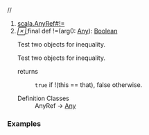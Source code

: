 //
<ol>
<li><a href="https://www.scala-lang.org/api/2.12.3/scala/collection/mutable/ArrayBuffer.html#!=(x$1:Any):Boolean">scala.AnyRef#!=</a></li>
<li name="scala.AnyRef#!=" visbl="pub" class="indented0 " data-isabs="false" fullcomment="yes" group="Ungrouped"> <a id="!=(x$1:Any):Boolean"></a><a id="!=(Any):Boolean"></a> <span class="permalink"> <a href="../../../scala/collection/mutable/ArrayBuffer.html#!=(x$1:Any):Boolean" title="Permalink"> <i class="material-icons"></i> </a> </span> <span class="modifier_kind"> <span class="modifier">final </span> <span class="kind">def</span> </span> <span class="symbol"> <span title="gt4s: $bang$eq" class="name">!=</span><span class="params">(<span name="arg0">arg0: <a href="../../Any.html" class="extype" name="scala.Any">Any</a></span>)</span><span class="result">: <a href="../../Boolean.html" class="extype" name="scala.Boolean">Boolean</a></span> </span> <p class="shortcomment cmt">Test two objects for inequality.</p>
 <div class="fullcomment">
  <div class="comment cmt">
   <p>Test two objects for inequality. </p>
  </div>
  <dl class="paramcmts block">
   <dt>
    returns
   </dt>
   <dd class="cmt">
    <p><code>true</code> if !(this == that), false otherwise.</p>
   </dd>
  </dl>
  <dl class="attributes block"> 
   <dt>
    Definition Classes
   </dt>
   <dd>
    AnyRef → 
    <a href="../../Any.html" class="extype" name="scala.Any">Any</a>
   </dd>
  </dl>
 </div> </li>
        </ol>


### Examples















